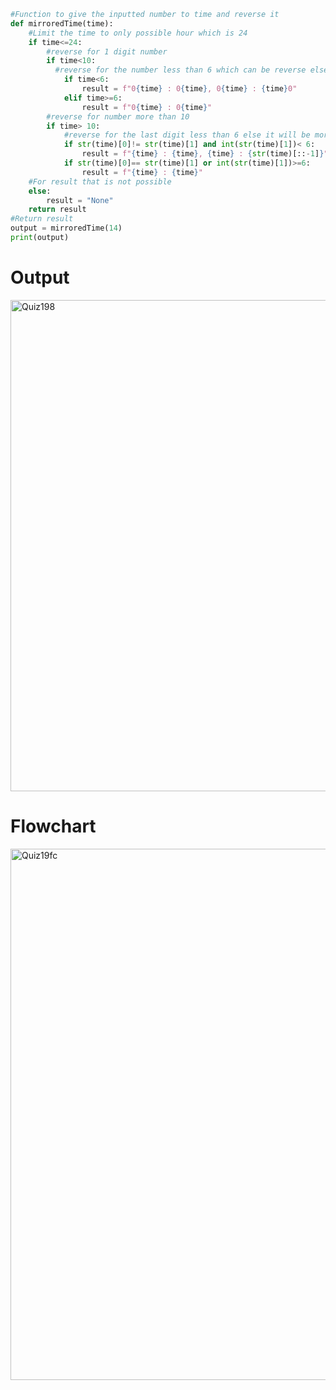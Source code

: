 ```py
#Function to give the inputted number to time and reverse it
def mirroredTime(time):
    #Limit the time to only possible hour which is 24
    if time<=24:
        #reverse for 1 digit number
        if time<10:
          #reverse for the number less than 6 which can be reverse else it will be more than 60 minutes which is not possible
            if time<6:
                result = f"0{time} : 0{time}, 0{time} : {time}0"
            elif time>=6:
                result = f"0{time} : 0{time}"
        #reverse for number more than 10
        if time> 10:
            #reverse for the last digit less than 6 else it will be more than or equal to 60
            if str(time)[0]!= str(time)[1] and int(str(time)[1])< 6:
                result = f"{time} : {time}, {time} : {str(time)[::-1]}"
            if str(time)[0]== str(time)[1] or int(str(time)[1])>=6:
                result = f"{time} : {time}"
    #For result that is not possible
    else:
        result = "None"
    return result
#Return result
output = mirroredTime(14)
print(output)
```

# Output
<img width="786" alt="Quiz198" src="https://user-images.githubusercontent.com/82266864/148713344-13cff149-e56e-45b4-8b54-5946f1751c1c.png">

# Flowchart

<img width="850" alt="Quiz19fc" src="https://user-images.githubusercontent.com/82266864/148716065-df88637b-4dd3-4430-b35b-36e8ef27aaee.png">
